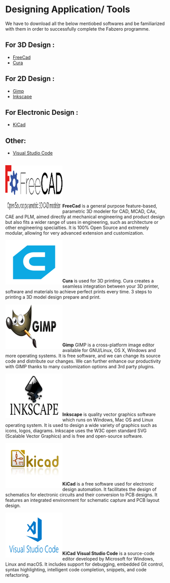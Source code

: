 # Designing Application/ Tools 

We have to download all the below mentiobed softwares and be familiarized with them in order to successfully complete the Fabzero programme.
## For 3D Design :
* [FreeCad](#FreeCad)
* [Cura](#Cura)
## For 2D Design :
* [Gimp](#Gimp)
* [Inkscape](#Inkscape)
## For Electronic Design :
* [KiCad](#Kicad)
## Other:
* [Visual Studio Code](#VisualStudioCode)

##

<a name="FreeCad"> [<img align="left" width="180" height="140" src="img/freecadlogo.png">](https://www.freecadweb.org/) </br></br></br></br></br></br></br>**FreeCad**</a> is a general purpose feature-based, parametric 3D modeler for CAD, MCAD, CAx, CAE and PLM, aimed directly at mechanical engineering and product design but also fits a wider range of uses in engineering, such as architecture or other engineering specialties. It is 100% Open Source and extremely modular, allowing for very advanced extension and customization.

<a name="Cura">[<img align="left" width="180" height="140" src="img/curalogo.png">](https://ultimaker.com/en/products/ultimaker-cura-software) </br></br></br></br></br></br></br>**Cura**</a>  is used for 3D printing. Cura creates a seamless integration between your 3D printer, software and materials to achieve perfect prints every time. 3 steps to printing a 3D model design prepare and print.

<a name="Gimp">[<img align="left" width="180" height="140" src="img/gimplogo.png">](https://www.gimp.org/downloads/) </br></br></br></br></br></br></br>**Gimp**</a> GIMP is a cross-platform image editor available for GNU/Linux, OS X, Windows and more operating systems. It is free software, and we can change its source code and distribute our changes. We can further enhance our productivity with GIMP thanks to many customization options and 3rd party plugins.

<a name="Inkscape">[<img align="left" width="180" height="140" src="img/inkscapelogo.png">](https://inkscape.org/release/inkscape-0.92.3/) </br></br></br></br></br></br></br>**Inkscape**</a> is quality vector graphics software which runs on Windows, Mac OS and Linux operating system. It is used to design a wide variety of graphics such as icons, logos, diagrams. Inkscape uses the W3C open standard SVG (Scalable Vector Graphics) and is free and open-source software.  

<a name="Kicad">[<img align="left" width="180" height="140" src="img/kicadlogo.png">](http://kicad-pcb.org/download/) </br></br></br></br></br></br></br>**KiCad** </a> is a free software used for electronic design automation. It facilitates the design of schematics for electronic circuits and their conversion to PCB designs. It features an integrated environment for schematic capture and PCB layout design.

<a name="Kicad">[<img align="left" width="180" height="140" src="img/visualstudiologo.png">](https://code.visualstudio.com/download) </br></br></br></br></br></br></br>**KiCad** </a><a name="VisualStudioCode"> **Visual Studio Code** </a>  is a source-code editor developed by Microsoft for Windows, Linux and macOS. It includes support for debugging, embedded Git control, syntax highlighting, intelligent code completion, snippets, and code refactoring.